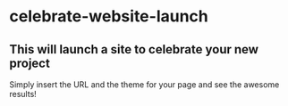 # celebrate-website-launch
## This will launch a site to celebrate your new project

Simply insert the URL and the theme for your page and see the awesome results!
